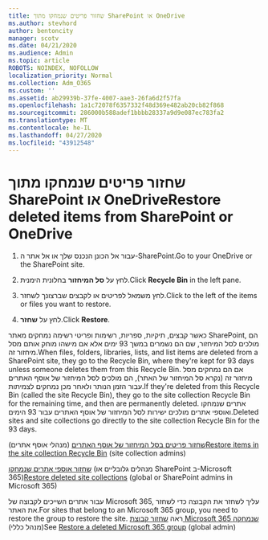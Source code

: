 ```yaml
---
title: שחזור פריטים שנמחקו מתוך SharePoint או OneDrive
ms.author: stevhord
author: bentoncity
manager: scotv
ms.date: 04/21/2020
ms.audience: Admin
ms.topic: article
ROBOTS: NOINDEX, NOFOLLOW
localization_priority: Normal
ms.collection: Adm_O365
ms.custom: ''
ms.assetid: ab29939b-37fe-4007-aae3-26fa6d2f57fa
ms.openlocfilehash: 1a1c72078f6357332f48d369e482ab20cb82f868
ms.sourcegitcommit: 286000b588adef1bbbb28337a9d9e087ec783fa2
ms.translationtype: MT
ms.contentlocale: he-IL
ms.lasthandoff: 04/27/2020
ms.locfileid: "43912548"
---
```

# <a name="restore-deleted-items-from-sharepoint-or-onedrive"></a><span data-ttu-id="facf1-102">שחזור פריטים שנמחקו מתוך SharePoint או OneDrive</span><span class="sxs-lookup"><span data-stu-id="facf1-102">Restore deleted items from SharePoint or OneDrive</span></span>

1. <span data-ttu-id="facf1-103">עבור אל הכונן הנכנס שלך או אל אתר ה-SharePoint.</span><span class="sxs-lookup"><span data-stu-id="facf1-103">Go to your OneDrive or the SharePoint site.</span></span>
    
2. <span data-ttu-id="facf1-104">לחץ על **סל המיחזור** בחלונית הימנית.</span><span class="sxs-lookup"><span data-stu-id="facf1-104">Click **Recycle Bin** in the left pane.</span></span> 
    
3. <span data-ttu-id="facf1-105">לחץ משמאל לפריטים או לקבצים שברצונך לשחזר.</span><span class="sxs-lookup"><span data-stu-id="facf1-105">Click to the left of the items or files you want to restore.</span></span>
    
4. <span data-ttu-id="facf1-106">לחץ על **שחזר**.</span><span class="sxs-lookup"><span data-stu-id="facf1-106">Click **Restore**.</span></span> 
    
<span data-ttu-id="facf1-107">כאשר קבצים, תיקיות, ספריות, רשימות ופריטי רשימה נמחקים מאתר SharePoint, הם מולכים לסל המיחזור, שם הם נשמרים במשך 93 ימים אלא אם מישהו מוחק אותם מסל מיחזור זה.</span><span class="sxs-lookup"><span data-stu-id="facf1-107">When files, folders, libraries, lists, and list items are deleted from a SharePoint site, they go to the Recycle Bin, where they're kept for 93 days unless someone deletes them from this Recycle Bin.</span></span> <span data-ttu-id="facf1-108">אם הם נמחקים מסל מיחזור זה (נקרא סל המיחזור של האתר), הם מולכים לסל המיחזור של אוסף האתרים עבור הזמן הנותר ולאחר מכן נמחקים לצמיתות.</span><span class="sxs-lookup"><span data-stu-id="facf1-108">If they're deleted from this Recycle Bin (called the site Recycle Bin), they go to the site collection Recycle Bin for the remaining time, and then are permanently deleted.</span></span> <span data-ttu-id="facf1-109">אתרים שנמחקו ואוספי אתרים מולכים ישירות לסל המיחזור של אוסף האתרים עבור 93 הימים.</span><span class="sxs-lookup"><span data-stu-id="facf1-109">Deleted sites and site collections go directly to the site collection Recycle Bin for the 93 days.</span></span>
  
<span data-ttu-id="facf1-110">[שחזור פריטים בסל המיחזור של אוסף האתרים](https://go.microsoft.com/fwlink/?linkid=867800) (מנהלי אוסף אתרים)</span><span class="sxs-lookup"><span data-stu-id="facf1-110">[Restore items in the site collection Recycle Bin](https://go.microsoft.com/fwlink/?linkid=867800) (site collection admins)</span></span> 
  
<span data-ttu-id="facf1-111">[שחזור אוספי אתרים שנמחקו](https://go.microsoft.com/fwlink/?linkid=867660) (מנהלים גלובליים או SharePoint ב-Microsoft 365)</span><span class="sxs-lookup"><span data-stu-id="facf1-111">[Restore deleted site collections](https://go.microsoft.com/fwlink/?linkid=867660) (global or SharePoint admins in Microsoft 365)</span></span> 
  
<span data-ttu-id="facf1-112">עבור אתרים השייכים לקבוצה של Microsoft 365, עליך לשחזר את הקבוצה כדי לשחזר את האתר.</span><span class="sxs-lookup"><span data-stu-id="facf1-112">For sites that belong to an Microsoft 365 group, you need to restore the group to restore the site.</span></span> <span data-ttu-id="facf1-113">ראה [שחזור קבוצת Microsoft 365 שנמחקה](https://go.microsoft.com/fwlink/?linkid=867802) (מנהל כללי)</span><span class="sxs-lookup"><span data-stu-id="facf1-113">See [Restore a deleted Microsoft 365 group](https://go.microsoft.com/fwlink/?linkid=867802) (global admin)</span></span> 
  

